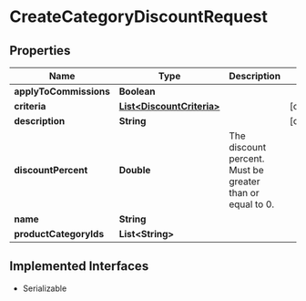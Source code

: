 

# CreateCategoryDiscountRequest


## Properties

| Name | Type | Description | Notes |
|------------ | ------------- | ------------- | -------------|
|**applyToCommissions** | **Boolean** |  |  |
|**criteria** | [**List&lt;DiscountCriteria&gt;**](DiscountCriteria.md) |  |  [optional] |
|**description** | **String** |  |  [optional] |
|**discountPercent** | **Double** | The discount percent. Must be greater than or equal to 0. |  |
|**name** | **String** |  |  |
|**productCategoryIds** | **List&lt;String&gt;** |  |  |


## Implemented Interfaces

* Serializable

